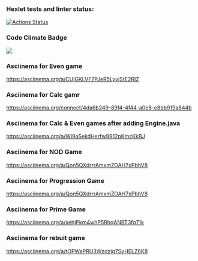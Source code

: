 ### Hexlet tests and linter status:
[![Actions Status](https://github.com/ru3aah/java-project-61/workflows/hexlet-check/badge.svg)](https://github.com/ru3aah/java-project-61/actions)

### Code Climate Badge
<a href="https://codeclimate.com/github/ru3aah/java-project-61/maintainability"><img src="https://api.codeclimate.com/v1/badges/0319ec13b17746359672/maintainability" /></a>

### Asciinema for Even game
https://asciinema.org/a/CUjGKLVF7PJeR5LyvjStE2RIZ

### Asciinema for Calc gamr 
https://asciinema.org/connect/4da6b249-89f4-4f44-a0e8-e8bb919a844b

### Asciinema for Calc & Even games after adding Engine.java
https://asciinema.org/a/Wi9aSekdHerfw9912pKmzKkBJ

### Asciinema for NOD Game 
https://asciinema.org/a/Qon5QXdrrrAmxmZOAH7xPbhV8

### Asciinema for Progression Game
https://asciinema.org/a/Qon5QXdrrrAmxmZOAH7xPbhV8

### Asciinema for Prime Game
 https://asciinema.org/a/xehjPkm4whP5RhqANBT3fq71k

### Asciinema for rebuit game

https://asciinema.org/a/tOPWaPRU3Wzdzjg7SyHELZ6K8
